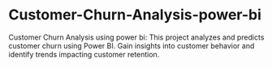 # Customer-Churn-Analysis-power-bi
Customer Churn Analysis using power bi:
This project analyzes and predicts customer churn using Power BI. Gain insights into customer behavior and identify trends impacting customer retention.
